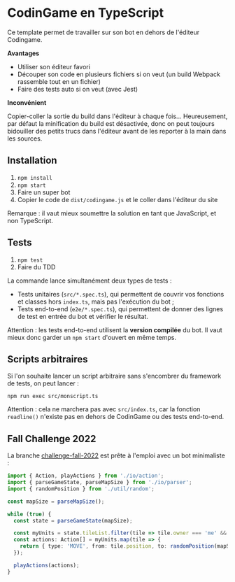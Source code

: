 # CodinGame en TypeScript

Ce template permet de travailler sur son bot en dehors de l'éditeur Codingame.  

**Avantages**

* Utiliser son éditeur favori
* Découper son code en plusieurs fichiers si on veut (un build Webpack rassemble tout en un fichier)
* Faire des tests auto si on veut (avec Jest)

**Inconvénient**

Copier-coller la sortie du build dans l'éditeur à chaque fois... Heureusement, par défaut la minification du build est désactivée, donc on peut toujours bidouiller des petits trucs dans l'éditeur avant de les reporter à la main dans les sources.

## Installation

1. `npm install`
2. `npm start`
3. Faire un super bot
4. Copier le code de `dist/codingame.js` et le coller dans l'éditeur du site

Remarque : il vaut mieux soumettre la solution en tant que JavaScript, et non TypeScript.

## Tests

1. `npm test`
2. Faire du TDD

La commande lance simultanément deux types de tests :  
* Tests unitaires (`src/*.spec.ts`), qui permettent de couvrir vos fonctions et classes hors `index.ts`, mais pas l'exécution du bot ;  
* Tests end-to-end (`e2e/*.spec.ts`), qui permettent de donner des lignes de test en entrée du bot et vérifier le résultat.

Attention : les tests end-to-end utilisent la **version compilée** du bot. Il vaut mieux donc garder un `npm start` d'ouvert en même temps.

## Scripts arbitraires

Si l'on souhaite lancer un script arbitraire sans s'encombrer du framework de tests, on peut lancer :

```
npm run exec src/monscript.ts
```

Attention : cela ne marchera pas avec `src/index.ts`, car la fonction `readline()` n'existe pas en dehors de CodinGame ou des tests end-to-end.

## Fall Challenge 2022

La branche [challenge-fall-2022](https://github.com/mkalam-alami/codingame-typescript/tree/challenge-fall-2022) est prête à l'emploi avec un bot minimaliste :

```typescript
import { Action, playActions } from './io/action';
import { parseGameState, parseMapSize } from './io/parser';
import { randomPosition } from './util/random';

const mapSize = parseMapSize();

while (true) {
  const state = parseGameState(mapSize);

  const myUnits = state.tileList.filter(tile => tile.owner === 'me' && tile.units > 0);
  const actions: Action[] = myUnits.map(tile => {
    return { type: 'MOVE', from: tile.position, to: randomPosition(mapSize), amount: tile.units }
  });

  playActions(actions);
}
```
